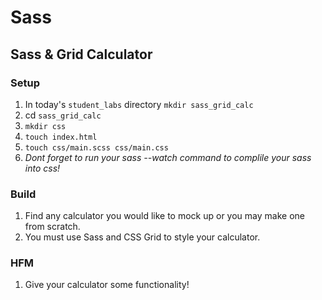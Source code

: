 # Sass



## Sass & Grid Calculator

### Setup

1. In today's `student_labs` directory `mkdir sass_grid_calc`
1. cd `sass_grid_calc`
1. `mkdir css`
1. `touch index.html`
1. `touch css/main.scss css/main.css`
1. _Dont forget to run your sass --watch command to complile your sass into css!_

### Build

1. Find any calculator you would like to mock up or you may make one from scratch.
1. You must use Sass and CSS Grid to style your calculator.

### HFM

1. Give your calculator some functionality!
